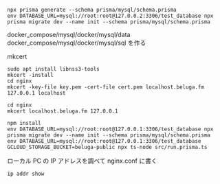 ```
npx prisma generate --schema prisma/mysql/schema.prisma
env DATABASE_URL=mysql://root:root@127.0.0.2:3306/test_database npx prisma migrate dev --name init --schema prisma/mysql/schema.prisma
```

docker_compose/mysql/docker/mysql/data
docker_compose/mysql/docker/mysql/sql
を作る

mkcert

```
sudo apt install libnss3-tools
mkcert -install
cd nginx
mkcert -key-file key.pem -cert-file cert.pem localhost.beluga.fm 127.0.0.1 localhost
```

```
cd nginx
mkcert localhost.beluga.fm 127.0.0.1
```

```
npm install
env DATABASE_URL=mysql://root:root@127.0.0.1:3306/test_database npx prisma migrate dev --name init --schema prisma/mysql/schema.prisma
env DATABASE_URL=mysql://root:root@127.0.0.1:3306/test_database GCLOUD_STORAGE_BUCKET=beluga-public npx ts-node src/run.prisma.ts
```

ローカル PC の IP アドレスを調べて nginx.conf に書く

```
ip addr show
```
